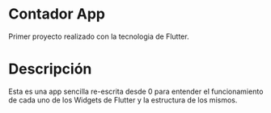 # Contador App

Primer proyecto realizado con la tecnologia de Flutter.

# Descripción

Esta es una app sencilla re-escrita desde 0 para entender el funcionamiento de cada uno de los Widgets de Flutter y la estructura de los mismos.
